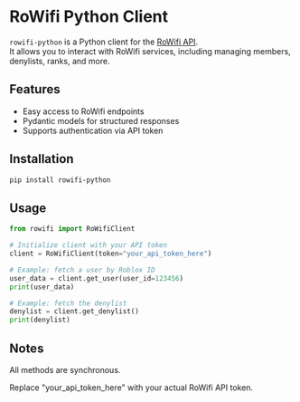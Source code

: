 # RoWifi Python Client

`rowifi-python` is a Python client for the [RoWifi API](https://rowifi.xyz/docs/api).  
It allows you to interact with RoWifi services, including managing members, denylists, ranks, and more.

## Features

- Easy access to RoWifi endpoints
- Pydantic models for structured responses
- Supports authentication via API token

## Installation

```bash
pip install rowifi-python
```
## Usage

```python
from rowifi import RoWifiClient

# Initialize client with your API token
client = RoWifiClient(token="your_api_token_here")

# Example: fetch a user by Roblox ID
user_data = client.get_user(user_id=123456)
print(user_data)

# Example: fetch the denylist
denylist = client.get_denylist()
print(denylist)
```
## Notes

All methods are synchronous.

Replace "your_api_token_here" with your actual RoWifi API token.